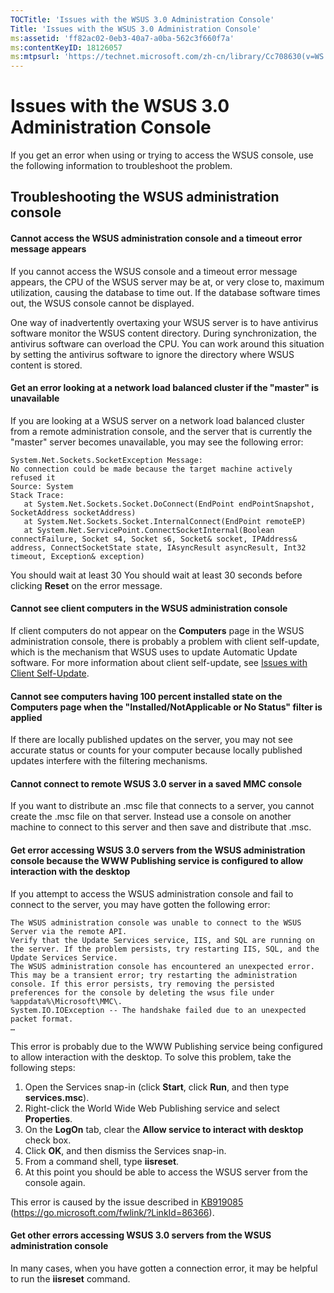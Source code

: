 ```yaml
---
TOCTitle: 'Issues with the WSUS 3.0 Administration Console'
Title: 'Issues with the WSUS 3.0 Administration Console'
ms:assetid: 'ff82ac02-0eb3-40a7-a0ba-562c3f660f7a'
ms:contentKeyID: 18126057
ms:mtpsurl: 'https://technet.microsoft.com/zh-cn/library/Cc708630(v=WS.10)'
---
```


Issues with the WSUS 3.0 Administration Console
===============================================

If you get an error when using or trying to access the WSUS console, use the following information to troubleshoot the problem.

Troubleshooting the WSUS administration console
-----------------------------------------------

#### Cannot access the WSUS administration console and a timeout error message appears

If you cannot access the WSUS console and a timeout error message appears, the CPU of the WSUS server may be at, or very close to, maximum utilization, causing the database to time out. If the database software times out, the WSUS console cannot be displayed.

One way of inadvertently overtaxing your WSUS server is to have antivirus software monitor the WSUS content directory. During synchronization, the antivirus software can overload the CPU. You can work around this situation by setting the antivirus software to ignore the directory where WSUS content is stored.

#### Get an error looking at a network load balanced cluster if the "master" is unavailable

If you are looking at a WSUS server on a network load balanced cluster from a remote administration console, and the server that is currently the "master" server becomes unavailable, you may see the following error:

```
System.Net.Sockets.SocketException Message:
No connection could be made because the target machine actively refused it
Source: System
Stack Trace:
   at System.Net.Sockets.Socket.DoConnect(EndPoint endPointSnapshot, SocketAddress socketAddress)
   at System.Net.Sockets.Socket.InternalConnect(EndPoint remoteEP)
   at System.Net.ServicePoint.ConnectSocketInternal(Boolean connectFailure, Socket s4, Socket s6, Socket& socket, IPAddress& address, ConnectSocketState state, IAsyncResult asyncResult, Int32 timeout, Exception& exception)
```
You should wait at least 30
You should wait at least 30 seconds before clicking **Reset** on the error message.

#### Cannot see client computers in the WSUS administration console

If client computers do not appear on the **Computers** page in the WSUS administration console, there is probably a problem with client self-update, which is the mechanism that WSUS uses to update Automatic Update software. For more information about client self-update, see [Issues with Client Self-Update](https://technet.microsoft.com/0cfbb910-fa13-4d9d-9d53-24e85c8835d2).

#### Cannot see computers having 100 percent installed state on the Computers page when the "Installed/NotApplicable or No Status" filter is applied

If there are locally published updates on the server, you may not see accurate status or counts for your computer because locally published updates interfere with the filtering mechanisms.

#### Cannot connect to remote WSUS 3.0 server in a saved MMC console

If you want to distribute an .msc file that connects to a server, you cannot create the .msc file on that server. Instead use a console on another machine to connect to this server and then save and distribute that .msc.

#### Get error accessing WSUS 3.0 servers from the WSUS administration console because the WWW Publishing service is configured to allow interaction with the desktop

If you attempt to access the WSUS administration console and fail to connect to the server, you may have gotten the following error:

```
The WSUS administration console was unable to connect to the WSUS Server via the remote API. 
Verify that the Update Services service, IIS, and SQL are running on the server. If the problem persists, try restarting IIS, SQL, and the Update Services Service.
The WSUS administration console has encountered an unexpected error. This may be a transient error; try restarting the administration console. If this error persists, try removing the persisted preferences for the console by deleting the wsus file under %appdata%\Microsoft\MMC\.
System.IO.IOException -- The handshake failed due to an unexpected packet format.
…
```
This error is probably due to the WWW Publishing service being configured to allow interaction with the desktop. To solve this problem, take the following steps:

1.  Open the Services snap-in (click **Start**, click **Run**, and then type **services.msc**).
2.  Right-click the World Wide Web Publishing service and select **Properties**.
3.  On the **LogOn** tab, clear the **Allow service to interact with desktop** check box.
4.  Click **OK**, and then dismiss the Services snap-in.
5.  From a command shell, type **iisreset**.
6.  At this point you should be able to access the WSUS server from the console again.

This error is caused by the issue described in [KB919085](https://go.microsoft.com/fwlink/?linkid=86366) (https://go.microsoft.com/fwlink/?LinkId=86366).

#### Get other errors accessing WSUS 3.0 servers from the WSUS administration console

In many cases, when you have gotten a connection error, it may be helpful to run the **iisreset** command.
